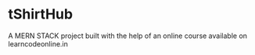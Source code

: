 # tShirtHub

A MERN STACK project built with the help of an online course available on learncodeonline.in

